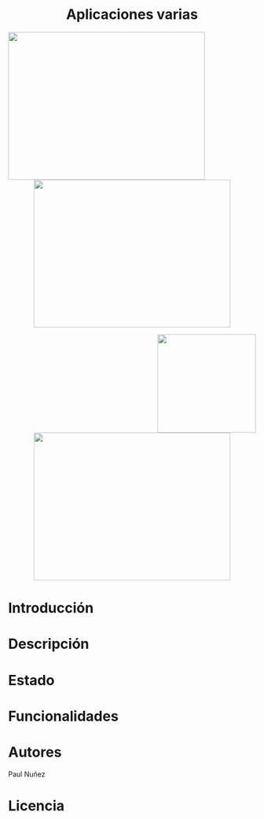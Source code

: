 # <h1 align="center"> Aplicaciones varias </h1>

<img align="left" width="400" height="300" src="https://github.com/Paul243654/Aplicaciones_varias/assets/112754073/6ee8efbd-fec1-4a73-9552-ce0ec1f9aea7"> 

<p align="center">
  <img width="400" height="300" src="https://github.com/Paul243654/Aplicaciones_varias/assets/112754073/1411a2d9-511d-4fd9-ad37-37696e20ffbb">
</p>

<img align="right" width="200" height="200" src="https://github.com/Paul243654/Aplicaciones_varias/assets/112754073/0788c399-2685-499d-9327-736bfe2b9d6a">

<p align="center">
  <img width="400" height="300" src="https://github.com/Paul243654/Aplicaciones_varias/assets/112754073/59105dfe-4ef2-4f04-b173-4d41f4812ffa">
</p>

# Introducción

# Descripción

# Estado




# Funcionalidades



# Autores

Paul Nuñez

# Licencia
